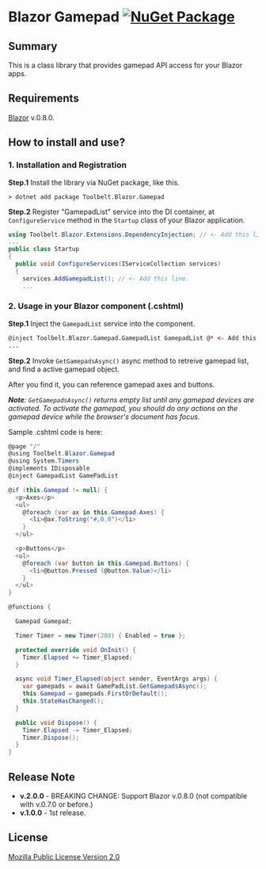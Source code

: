 # Blazor Gamepad [![NuGet Package](https://img.shields.io/nuget/v/Toolbelt.Blazor.Gamepad.svg)](https://www.nuget.org/packages/Toolbelt.Blazor.Gamepad/)

## Summary

This is a class library that provides gamepad API access for your Blazor apps.

## Requirements

[Blazor](https://blazor.net/) v.0.8.0.

## How to install and use?

### 1. Installation and Registration

**Step.1** Install the library via NuGet package, like this.

```shell
> dotnet add package Toolbelt.Blazor.Gamepad
```

**Step.2** Register "GamepadList" service into the DI container, at `ConfigureService` method in the `Startup` class of your Blazor application.

```csharp
using Toolbelt.Blazor.Extensions.DependencyInjection; // <- Add this line, and...
...
public class Startup
{
  public void ConfigureServices(IServiceCollection services)
  {
    services.AddGamepadList(); // <- Add this line.
    ...
```
### 2. Usage in your Blazor component (.cshtml)

**Step.1** Inject the `GamepadList` service into the component.

```html
@inject Toolbelt.Blazor.Gamepad.GamepadList GamepadList @* <- Add this. *@
...
```

**Step.2** Invoke `GetGamepadsAsync()` async method to retreive gamepad list, and find a active gamepad object.

After you find it, you can reference gamepad axes and buttons.

_**Note**:_ _`GetGamepadsAsync()` returns empty list until any gamepad devices are activated. To activate the gamepad, you should do any actions on the gamepad device while the browser's document has focus._

Sample .cshtml code is here:

```csharp
@page "/"
@using Toolbelt.Blazor.Gamepad
@using System.Timers
@implements IDisposable
@inject GamepadList GamePadList

@if (this.Gamepad != null) {
  <p>Axes</p>
  <ul>
    @foreach (var ax in this.Gamepad.Axes) {
      <li>@ax.ToString("#,0.0")</li>
    }
  </ul>

  <p>Buttons</p>
  <ul>
    @foreach (var button in this.Gamepad.Buttons) {
      <li>@button.Pressed (@button.Value)</li>
    }
  </ul>
}

@functions {

  Gamepad Gamepad;

  Timer Timer = new Timer(200) { Enabled = true };

  protected override void OnInit() {
    Timer.Elapsed += Timer_Elapsed;
  }

  async void Timer_Elapsed(object sender, EventArgs args) {
    var gamepads = await GamePadList.GetGamepadsAsync();
    this.Gamepad = gamepads.FirstOrDefault();
    this.StateHasChanged();
  }

  public void Dispose() {
    Timer.Elapsed -= Timer_Elapsed;
    Timer.Dispose();
  }
}
```

## Release Note

- **v.2.0.0** - BREAKING CHANGE: Support Blazor v.0.8.0 (not compatible with v.0.7.0 or before.)
- **v.1.0.0** - 1st release.

## License

[Mozilla Public License Version 2.0](https://github.com/jsakamoto/Toolbelt.Blazor.Gamepad/blob/master/LICENSE)